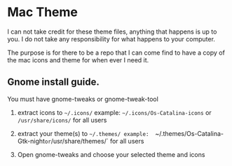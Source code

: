 # Mac Theme

I can not take credit for these theme files, anything that happens is up to you. I do not take any responsibility for what happens to your computer. 

The purpose is for there to be a repo that I can come find to have a copy of the mac icons and theme for when ever I need it.

## Gnome install guide.
You must have gnome-tweaks or gnome-tweak-tool

1. extract icons to `~/.icons/`
example:
`~/.icons/Os-Catalina-icons`
or 
`/usr/share/icons/` for all users

2. extract your theme(s) to `~/.themes/
example: 
`~/.themes/Os-Catalina-Gtk-night`
or
`/usr/share/themes/` for all users

3. Open gnome-tweaks and choose your selected theme and icons